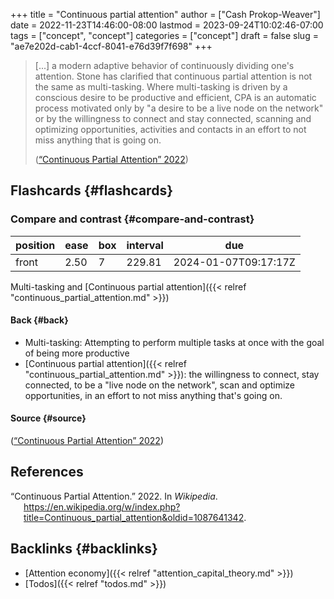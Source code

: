 +++
title = "Continuous partial attention"
author = ["Cash Prokop-Weaver"]
date = 2022-11-23T14:46:00-08:00
lastmod = 2023-09-24T10:02:46-07:00
tags = ["concept", "concept"]
categories = ["concept"]
draft = false
slug = "ae7e202d-cab1-4ccf-8041-e76d39f7f698"
+++

> [...] a modern adaptive behavior of continuously dividing one's attention. Stone has clarified that continuous partial attention is not the same as multi-tasking. Where multi-tasking is driven by a conscious desire to be productive and efficient, CPA is an automatic process motivated only by "a desire to be a live node on the network" or by the willingness to connect and stay connected, scanning and optimizing opportunities, activities and contacts in an effort to not miss anything that is going on.
>
> (<a href="#citeproc_bib_item_1">“Continuous Partial Attention” 2022</a>)


## Flashcards {#flashcards}


### Compare and contrast {#compare-and-contrast}

| position | ease | box | interval | due                  |
|----------|------|-----|----------|----------------------|
| front    | 2.50 | 7   | 229.81   | 2024-01-07T09:17:17Z |

Multi-tasking and [Continuous partial attention]({{< relref "continuous_partial_attention.md" >}})


#### Back {#back}

-   Multi-tasking: Attempting to perform multiple tasks at once with the goal of being more productive
-   [Continuous partial attention]({{< relref "continuous_partial_attention.md" >}}): the willingness to connect, stay connected, to be a "live node on the network", scan and optimize opportunities, in an effort to not miss anything that's going on.


#### Source {#source}

(<a href="#citeproc_bib_item_1">“Continuous Partial Attention” 2022</a>)

## References

<style>.csl-entry{text-indent: -1.5em; margin-left: 1.5em;}</style><div class="csl-bib-body">
  <div class="csl-entry"><a id="citeproc_bib_item_1"></a>“Continuous Partial Attention.” 2022. In <i>Wikipedia</i>. <a href="https://en.wikipedia.org/w/index.php?title=Continuous_partial_attention&oldid=1087641342">https://en.wikipedia.org/w/index.php?title=Continuous_partial_attention&#38;oldid=1087641342</a>.</div>
</div>


## Backlinks {#backlinks}

-   [Attention economy]({{< relref "attention_capital_theory.md" >}})
-   [Todos]({{< relref "todos.md" >}})
